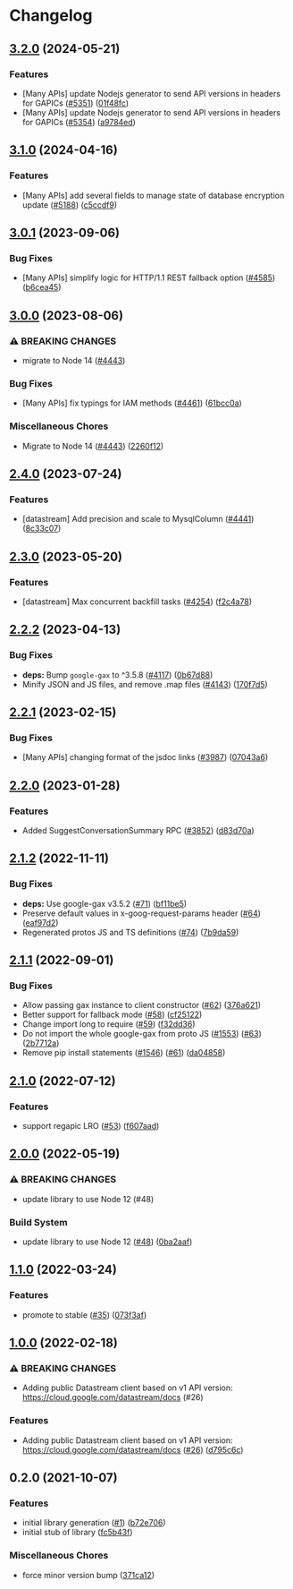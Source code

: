 # Changelog

## [3.2.0](https://github.com/googleapis/google-cloud-node/compare/datastream-v3.1.0...datastream-v3.2.0) (2024-05-21)


### Features

* [Many APIs] update Nodejs generator to send API versions in headers for GAPICs ([#5351](https://github.com/googleapis/google-cloud-node/issues/5351)) ([01f48fc](https://github.com/googleapis/google-cloud-node/commit/01f48fce63ec4ddf801d59ee2b8c0db9f6fb8372))
* [Many APIs] update Nodejs generator to send API versions in headers for GAPICs ([#5354](https://github.com/googleapis/google-cloud-node/issues/5354)) ([a9784ed](https://github.com/googleapis/google-cloud-node/commit/a9784ed3db6ee96d171762308bbbcd57390b6866))

## [3.1.0](https://github.com/googleapis/google-cloud-node/compare/datastream-v3.0.1...datastream-v3.1.0) (2024-04-16)


### Features

* [Many APIs] add several fields to manage state of database encryption update ([#5188](https://github.com/googleapis/google-cloud-node/issues/5188)) ([c5ccdf9](https://github.com/googleapis/google-cloud-node/commit/c5ccdf93641e7bb6d0e5c636168fad0feafab6e3))

## [3.0.1](https://github.com/googleapis/google-cloud-node/compare/datastream-v3.0.0...datastream-v3.0.1) (2023-09-06)


### Bug Fixes

* [Many APIs] simplify logic for HTTP/1.1 REST fallback option ([#4585](https://github.com/googleapis/google-cloud-node/issues/4585)) ([b6cea45](https://github.com/googleapis/google-cloud-node/commit/b6cea45d03faaa7bd6e5daa36ebd0063a1e1f251))

## [3.0.0](https://github.com/googleapis/google-cloud-node/compare/datastream-v2.4.0...datastream-v3.0.0) (2023-08-06)


### ⚠ BREAKING CHANGES

* migrate to Node 14 ([#4443](https://github.com/googleapis/google-cloud-node/issues/4443))

### Bug Fixes

* [Many APIs] fix typings for IAM methods ([#4461](https://github.com/googleapis/google-cloud-node/issues/4461)) ([61bcc0a](https://github.com/googleapis/google-cloud-node/commit/61bcc0a89c70cf1037299eecd72aef9c98c2e666))


### Miscellaneous Chores

* Migrate to Node 14 ([#4443](https://github.com/googleapis/google-cloud-node/issues/4443)) ([2260f12](https://github.com/googleapis/google-cloud-node/commit/2260f12543d171bda95345e53475f5f0fdc45770))

## [2.4.0](https://github.com/googleapis/google-cloud-node/compare/datastream-v2.3.0...datastream-v2.4.0) (2023-07-24)


### Features

* [datastream] Add precision and scale to MysqlColumn ([#4441](https://github.com/googleapis/google-cloud-node/issues/4441)) ([8c33c07](https://github.com/googleapis/google-cloud-node/commit/8c33c07ea55a99cc4129e905247271acc08ca884))

## [2.3.0](https://github.com/googleapis/google-cloud-node/compare/datastream-v2.2.2...datastream-v2.3.0) (2023-05-20)


### Features

* [datastream] Max concurrent backfill tasks ([#4254](https://github.com/googleapis/google-cloud-node/issues/4254)) ([f2c4a78](https://github.com/googleapis/google-cloud-node/commit/f2c4a78cb8929ea10713f5fa043cbe30df378287))

## [2.2.2](https://github.com/googleapis/google-cloud-node/compare/datastream-v2.2.1...datastream-v2.2.2) (2023-04-13)


### Bug Fixes

* **deps:** Bump `google-gax` to ^3.5.8 ([#4117](https://github.com/googleapis/google-cloud-node/issues/4117)) ([0b67d88](https://github.com/googleapis/google-cloud-node/commit/0b67d883963643ce1b4f6d2ccd3e8d37adf6e029))
* Minify JSON and JS files, and remove .map files ([#4143](https://github.com/googleapis/google-cloud-node/issues/4143)) ([170f7d5](https://github.com/googleapis/google-cloud-node/commit/170f7d57b8fd344d182a8e758867b8124722eebc))

## [2.2.1](https://github.com/googleapis/google-cloud-node/compare/datastream-v2.2.0...datastream-v2.2.1) (2023-02-15)


### Bug Fixes

* [Many APIs] changing format of the jsdoc links ([#3987](https://github.com/googleapis/google-cloud-node/issues/3987)) ([07043a6](https://github.com/googleapis/google-cloud-node/commit/07043a629545ad418f33f90f9f96147a136e1728))

## [2.2.0](https://github.com/googleapis/google-cloud-node/compare/datastream-v2.1.2...datastream-v2.2.0) (2023-01-28)


### Features

* Added SuggestConversationSummary RPC ([#3852](https://github.com/googleapis/google-cloud-node/issues/3852)) ([d83d70a](https://github.com/googleapis/google-cloud-node/commit/d83d70a25f78812a44c4476b2149fbdef0a2baa1))

## [2.1.2](https://github.com/googleapis/nodejs-datastream/compare/v2.1.1...v2.1.2) (2022-11-11)


### Bug Fixes

* **deps:** Use google-gax v3.5.2 ([#71](https://github.com/googleapis/nodejs-datastream/issues/71)) ([bf11be5](https://github.com/googleapis/nodejs-datastream/commit/bf11be5263887efbe7b56d6fba9cf3aa1659e371))
* Preserve default values in x-goog-request-params header ([#64](https://github.com/googleapis/nodejs-datastream/issues/64)) ([eaf97d2](https://github.com/googleapis/nodejs-datastream/commit/eaf97d247a4185e9cdc7402daefc7089b85d0bb3))
* Regenerated protos JS and TS definitions ([#74](https://github.com/googleapis/nodejs-datastream/issues/74)) ([7b9da59](https://github.com/googleapis/nodejs-datastream/commit/7b9da59897e185dd007a31b806c06ed13dba18aa))

## [2.1.1](https://github.com/googleapis/nodejs-datastream/compare/v2.1.0...v2.1.1) (2022-09-01)


### Bug Fixes

* Allow passing gax instance to client constructor ([#62](https://github.com/googleapis/nodejs-datastream/issues/62)) ([376a621](https://github.com/googleapis/nodejs-datastream/commit/376a621015a9fec4eab36f346a81d92a961eecce))
* Better support for fallback mode ([#58](https://github.com/googleapis/nodejs-datastream/issues/58)) ([cf25122](https://github.com/googleapis/nodejs-datastream/commit/cf251221dd72edf71039400444b59837fe84909a))
* Change import long to require ([#59](https://github.com/googleapis/nodejs-datastream/issues/59)) ([f32dd36](https://github.com/googleapis/nodejs-datastream/commit/f32dd36297cc9cf60c7e7bd3c937dd13748a163d))
* Do not import the whole google-gax from proto JS ([#1553](https://github.com/googleapis/nodejs-datastream/issues/1553)) ([#63](https://github.com/googleapis/nodejs-datastream/issues/63)) ([2b7712a](https://github.com/googleapis/nodejs-datastream/commit/2b7712a5480d69f0679654ed1fa12fee269d0cff))
* Remove pip install statements ([#1546](https://github.com/googleapis/nodejs-datastream/issues/1546)) ([#61](https://github.com/googleapis/nodejs-datastream/issues/61)) ([da04858](https://github.com/googleapis/nodejs-datastream/commit/da04858bec326541248d306c91cb70ff8c6c119c))

## [2.1.0](https://github.com/googleapis/nodejs-datastream/compare/v2.0.0...v2.1.0) (2022-07-12)


### Features

* support regapic LRO ([#53](https://github.com/googleapis/nodejs-datastream/issues/53)) ([f607aad](https://github.com/googleapis/nodejs-datastream/commit/f607aad43c652a05bdd4a27ae008ef65e170d366))

## [2.0.0](https://github.com/googleapis/nodejs-datastream/compare/v1.1.0...v2.0.0) (2022-05-19)


### ⚠ BREAKING CHANGES

* update library to use Node 12 (#48)

### Build System

* update library to use Node 12 ([#48](https://github.com/googleapis/nodejs-datastream/issues/48)) ([0ba2aaf](https://github.com/googleapis/nodejs-datastream/commit/0ba2aafed08462fb04fe711282af8b35be0da21e))

## [1.1.0](https://github.com/googleapis/nodejs-datastream/compare/v1.0.0...v1.1.0) (2022-03-24)


### Features

* promote to stable ([#35](https://github.com/googleapis/nodejs-datastream/issues/35)) ([073f3af](https://github.com/googleapis/nodejs-datastream/commit/073f3af9301ff197dddd5450cea94d9346ea0e18))

## [1.0.0](https://github.com/googleapis/nodejs-datastream/compare/v0.2.0...v1.0.0) (2022-02-18)


### ⚠ BREAKING CHANGES

* Adding public Datastream client based on v1 API version: https://cloud.google.com/datastream/docs (#26)

### Features

* Adding public Datastream client based on v1 API version: https://cloud.google.com/datastream/docs ([#26](https://github.com/googleapis/nodejs-datastream/issues/26)) ([d795c6c](https://github.com/googleapis/nodejs-datastream/commit/d795c6cc12e265f435c7edb4e6dee9ccd15555fb))

## 0.2.0 (2021-10-07)


### Features

* initial library generation ([#1](https://www.github.com/googleapis/nodejs-datastream/issues/1)) ([b72e706](https://www.github.com/googleapis/nodejs-datastream/commit/b72e706878cf66d33e9384559a45c46cc6606631))
* initial stub of library ([fc5b43f](https://www.github.com/googleapis/nodejs-datastream/commit/fc5b43f42b6b37c580cd259099630d18bd48d36d))


### Miscellaneous Chores

* force minor version bump ([371ca12](https://www.github.com/googleapis/nodejs-datastream/commit/371ca1252b23623b6810505df30560be94adc7d8))
